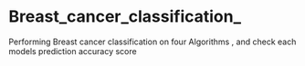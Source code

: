 # Breast_cancer_classification_
Performing Breast cancer classification on four Algorithms , and check each models prediction accuracy score

